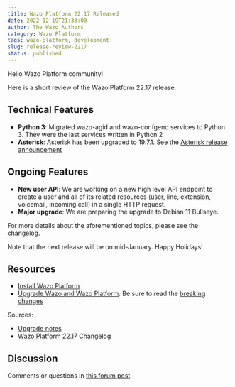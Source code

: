 ```yaml
---
title: Wazo Platform 22.17 Released
date: 2022-12-19T21:33:00
author: The Wazo Authors
category: Wazo Platform
tags: wazo-platform, development
slug: release-review-2217
status: published
---
```


Hello Wazo Platform community!

Here is a short review of the Wazo Platform 22.17 release.

## Technical Features
- **Python 3**: Migrated wazo-agid and wazo-confgend services to Python 3. They were the last services written in Python 2
- **Asterisk**: Asterisk has been upgraded to 19.7.1. See the [Asterisk release announcement](https://www.asterisk.org/asterisk-news/asterisk-19-7-1-now-available-security-release/)

## Ongoing Features
- **New user API**: We are working on a new high level API endpoint to create a user and all of its related resources (user, line, extension, voicemail, incoming call) in a single HTTP request.
- **Major upgrade**: We are preparing the upgrade to Debian 11 Bullseye.

For more details about the aforementioned topics, please see the [changelog](https://wazo-dev.atlassian.net/issues/?jql=project%3DWAZO%20AND%20fixVersion%3D22.17).

Note that the next release will be on mid-January. Happy Holidays!

## Resources

- [Install Wazo Platform](/use-cases)
- [Upgrade Wazo and Wazo Platform](/uc-doc/upgrade/). Be sure to read the
  [breaking changes](/uc-doc/upgrade/upgrade_notes#22-17)

Sources:

- [Upgrade notes](/uc-doc/upgrade/upgrade_notes#22-17)
- [Wazo Platform 22.17 Changelog](https://wazo-dev.atlassian.net/issues/?jql=project%3DWAZO%20AND%20fixVersion%3D22.17)

## Discussion

Comments or questions in
[this forum post](https://wazo-platform.discourse.group/t/blog-wazo-platform-22-17-released).